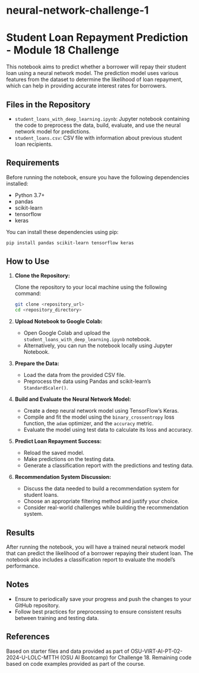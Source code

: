 # neural-network-challenge-1

# Student Loan Repayment Prediction - Module 18 Challenge

This notebook aims to predict whether a borrower will repay their student loan using a neural network model. The prediction model uses various features from the dataset to determine the likelihood of loan repayment, which can help in providing accurate interest rates for borrowers.

## Files in the Repository

- `student_loans_with_deep_learning.ipynb`: Jupyter notebook containing the code to preprocess the data, build, evaluate, and use the neural network model for predictions.
- `student_loans.csv`: CSV file with information about previous student loan recipients.

## Requirements

Before running the notebook, ensure you have the following dependencies installed:

- Python 3.7+
- pandas
- scikit-learn
- tensorflow
- keras

You can install these dependencies using pip:

```sh
pip install pandas scikit-learn tensorflow keras
```

## How to Use

1. **Clone the Repository:**

   Clone the repository to your local machine using the following command:

   ```sh
   git clone <repository_url>
   cd <repository_directory>
   ```

2. **Upload Notebook to Google Colab:**

   - Open Google Colab and upload the `student_loans_with_deep_learning.ipynb` notebook.
   - Alternatively, you can run the notebook locally using Jupyter Notebook.

3. **Prepare the Data:**

   - Load the data from the provided CSV file.
   - Preprocess the data using Pandas and scikit-learn’s `StandardScaler()`.

4. **Build and Evaluate the Neural Network Model:**

   - Create a deep neural network model using TensorFlow’s Keras.
   - Compile and fit the model using the `binary_crossentropy` loss function, the `adam` optimizer, and the `accuracy` metric.
   - Evaluate the model using test data to calculate its loss and accuracy.

5. **Predict Loan Repayment Success:**

   - Reload the saved model.
   - Make predictions on the testing data.
   - Generate a classification report with the predictions and testing data.

6. **Recommendation System Discussion:**

   - Discuss the data needed to build a recommendation system for student loans.
   - Choose an appropriate filtering method and justify your choice.
   - Consider real-world challenges while building the recommendation system.

## Results

After running the notebook, you will have a trained neural network model that can predict the likelihood of a borrower repaying their student loan. The notebook also includes a classification report to evaluate the model’s performance.

## Notes

- Ensure to periodically save your progress and push the changes to your GitHub repository.
- Follow best practices for preprocessing to ensure consistent results between training and testing data.

## References

Based on starter files and data provided as part of OSU-VIRT-AI-PT-02-2024-U-LOLC-MTTH (OSU AI Bootcamp) for Challenge 18. Remaining code based on code examples provided as part of the course.
